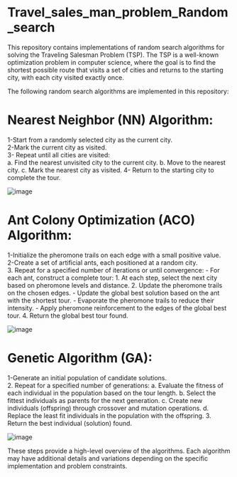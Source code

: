 # Travel_sales_man_problem_Random_search
This repository contains implementations of random search algorithms for solving the Traveling Salesman Problem (TSP). The TSP is a well-known optimization problem in computer science, where the goal is to find the shortest possible route that visits a set of cities and returns to the starting city, with each city visited exactly once.

The following random search algorithms are implemented in this repository:
# Nearest Neighbor (NN) Algorithm:
1-Start from a randomly selected city as the current city.                                             
2-Mark the current city as visited.                                                                                                                     
3- Repeat until all cities are visited:                                                                                                              
    a. Find the nearest unvisited city to the current city.
    b. Move to the nearest city.
    c. Mark the nearest city as visited.
4- Return to the starting city to complete the tour.                                             

![image](https://github.com/HamsaWahed/Travel_sales_man_problem_Random_search/assets/98246082/c25e2988-07a5-4b98-b5be-eaa95d93b5ec)

# Ant Colony Optimization (ACO) Algorithm:
1-Initialize the pheromone trails on each edge with a small positive value.                                                                               
2-Create a set of artificial ants, each positioned at a random city.                                                              
3. Repeat for a specified number of iterations or until convergence:
    - For each ant, construct a complete tour:
        1. At each step, select the next city based on pheromone levels and distance.
        2. Update the pheromone trails on the chosen edges.
    - Update the global best solution based on the ant with the shortest tour.
    - Evaporate the pheromone trails to reduce their intensity.
    - Apply pheromone reinforcement to the edges of the global best tour.
4. Return the global best tour found.                                                  

![image](https://github.com/HamsaWahed/Travel_sales_man_problem_Random_search/assets/98246082/b31f21f8-274f-48e3-b0e3-e16e8547f193)


# Genetic Algorithm (GA):
1-Generate an initial population of candidate solutions.                                               
2. Repeat for a specified number of generations:
    a. Evaluate the fitness of each individual in the population based on the tour length.
    b. Select the fittest individuals as parents for the next generation.
    c. Create new individuals (offspring) through crossover and mutation operations.
    d. Replace the least fit individuals in the population with the offspring.
3. Return the best individual (solution) found.                                                                                 

![image](https://github.com/HamsaWahed/Travel_sales_man_problem_Random_search/assets/98246082/9bb11990-c486-4ccc-b01f-aa5e89a50f4b)

These steps provide a high-level overview of the algorithms. Each algorithm may have additional details and variations depending on the specific implementation and problem constraints.
